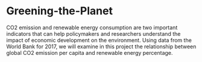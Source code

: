 # Greening-the-Planet
CO2 emission and renewable energy consumption are two important indicators that can help policymakers and researchers understand the impact of economic development on the environment. Using data from the World Bank for 2017, we will examine in this project the relationship between global CO2 emission per capita and renewable energy percentage.
